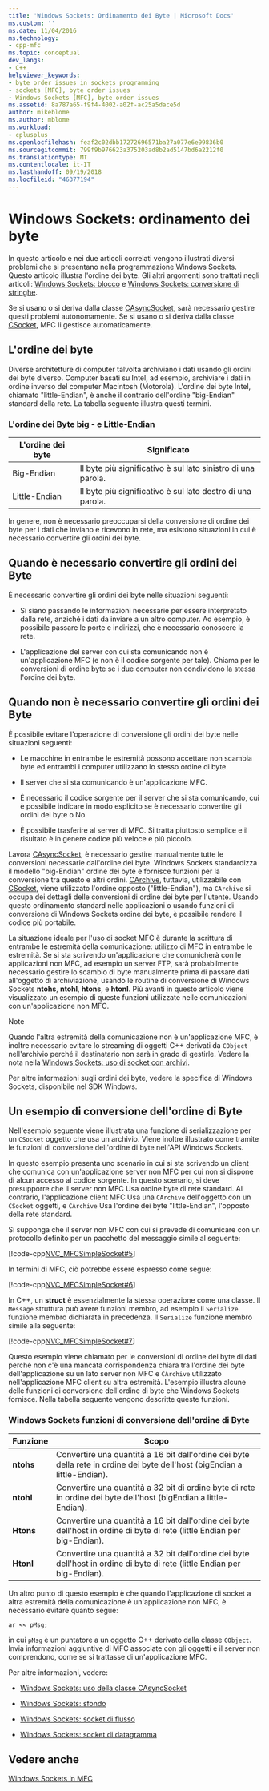 ```yaml
---
title: 'Windows Sockets: Ordinamento dei Byte | Microsoft Docs'
ms.custom: ''
ms.date: 11/04/2016
ms.technology:
- cpp-mfc
ms.topic: conceptual
dev_langs:
- C++
helpviewer_keywords:
- byte order issues in sockets programming
- sockets [MFC], byte order issues
- Windows Sockets [MFC], byte order issues
ms.assetid: 8a787a65-f9f4-4002-a02f-ac25a5dace5d
author: mikeblome
ms.author: mblome
ms.workload:
- cplusplus
ms.openlocfilehash: feaf2c02dbb17272696571ba27a077e6e99836b0
ms.sourcegitcommit: 799f9b976623a375203ad8b2ad5147bd6a2212f0
ms.translationtype: MT
ms.contentlocale: it-IT
ms.lasthandoff: 09/19/2018
ms.locfileid: "46377194"
---
```

# <a name="windows-sockets-byte-ordering"></a>Windows Sockets: ordinamento dei byte

In questo articolo e nei due articoli correlati vengono illustrati diversi problemi che si presentano nella programmazione Windows Sockets. Questo articolo illustra l'ordine dei byte. Gli altri argomenti sono trattati negli articoli: [Windows Sockets: blocco](../mfc/windows-sockets-blocking.md) e [Windows Sockets: conversione di stringhe](../mfc/windows-sockets-converting-strings.md).

Se si usano o si deriva dalla classe [CAsyncSocket](../mfc/reference/casyncsocket-class.md), sarà necessario gestire questi problemi autonomamente. Se si usano o si deriva dalla classe [CSocket](../mfc/reference/csocket-class.md), MFC li gestisce automaticamente.

## <a name="byte-ordering"></a>L'ordine dei byte

Diverse architetture di computer talvolta archiviano i dati usando gli ordini dei byte diverso. Computer basati su Intel, ad esempio, archiviare i dati in ordine inverso del computer Macintosh (Motorola). L'ordine dei byte Intel, chiamato "little-Endian", è anche il contrario dell'ordine "big-Endian" standard della rete. La tabella seguente illustra questi termini.

### <a name="big--and-little-endian-byte-ordering"></a>L'ordine dei Byte big - e Little-Endian

|L'ordine dei byte|Significato|
|-------------------|-------------|
|Big-Endian|Il byte più significativo è sul lato sinistro di una parola.|
|Little-Endian|Il byte più significativo è sul lato destro di una parola.|

In genere, non è necessario preoccuparsi della conversione di ordine dei byte per i dati che inviano e ricevono in rete, ma esistono situazioni in cui è necessario convertire gli ordini dei byte.

## <a name="when-you-must-convert-byte-orders"></a>Quando è necessario convertire gli ordini dei Byte

È necessario convertire gli ordini dei byte nelle situazioni seguenti:

- Si siano passando le informazioni necessarie per essere interpretato dalla rete, anziché i dati da inviare a un altro computer. Ad esempio, è possibile passare le porte e indirizzi, che è necessario conoscere la rete.

- L'applicazione del server con cui sta comunicando non è un'applicazione MFC (e non è il codice sorgente per tale). Chiama per le conversioni di ordine byte se i due computer non condividono la stessa l'ordine dei byte.

## <a name="when-you-do-not-have-to-convert-byte-orders"></a>Quando non è necessario convertire gli ordini dei Byte

È possibile evitare l'operazione di conversione gli ordini dei byte nelle situazioni seguenti:

- Le macchine in entrambe le estremità possono accettare non scambia byte ed entrambi i computer utilizzano lo stesso ordine di byte.

- Il server che si sta comunicando è un'applicazione MFC.

- È necessario il codice sorgente per il server che si sta comunicando, cui è possibile indicare in modo esplicito se è necessario convertire gli ordini dei byte o No.

- È possibile trasferire al server di MFC. Si tratta piuttosto semplice e il risultato è in genere codice più veloce e più piccolo.

Lavora [CAsyncSocket](../mfc/reference/casyncsocket-class.md), è necessario gestire manualmente tutte le conversioni necessarie dall'ordine dei byte. Windows Sockets standardizza il modello "big-Endian" ordine dei byte e fornisce funzioni per la conversione tra questo e altri ordini. [CArchive](../mfc/reference/carchive-class.md), tuttavia, utilizzabile con [CSocket](../mfc/reference/csocket-class.md), viene utilizzato l'ordine opposto ("little-Endian"), ma `CArchive` si occupa dei dettagli delle conversioni di ordine dei byte per l'utente. Usando questo ordinamento standard nelle applicazioni o usando funzioni di conversione di Windows Sockets ordine dei byte, è possibile rendere il codice più portabile.

La situazione ideale per l'uso di socket MFC è durante la scrittura di entrambe le estremità della comunicazione: utilizzo di MFC in entrambe le estremità. Se si sta scrivendo un'applicazione che comunicherà con le applicazioni non MFC, ad esempio un server FTP, sarà probabilmente necessario gestire lo scambio di byte manualmente prima di passare dati all'oggetto di archiviazione, usando le routine di conversione di Windows Sockets **ntohs**, **ntohl**, **htons**, e **htonl**. Più avanti in questo articolo viene visualizzato un esempio di queste funzioni utilizzate nelle comunicazioni con un'applicazione non MFC.

> [!NOTE]
>  Quando l'altra estremità della comunicazione non è un'applicazione MFC, è inoltre necessario evitare lo streaming di oggetti C++ derivati da `CObject` nell'archivio perché il destinatario non sarà in grado di gestirle. Vedere la nota nella [Windows Sockets: uso di socket con archivi](../mfc/windows-sockets-using-sockets-with-archives.md).

Per altre informazioni sugli ordini dei byte, vedere la specifica di Windows Sockets, disponibile nel SDK Windows.

## <a name="a-byte-order-conversion-example"></a>Un esempio di conversione dell'ordine di Byte

Nell'esempio seguente viene illustrata una funzione di serializzazione per un `CSocket` oggetto che usa un archivio. Viene inoltre illustrato come tramite le funzioni di conversione dell'ordine di byte nell'API Windows Sockets.

In questo esempio presenta uno scenario in cui si sta scrivendo un client che comunica con un'applicazione server non MFC per cui non si dispone di alcun accesso al codice sorgente. In questo scenario, si deve presupporre che il server non MFC Usa ordine byte di rete standard. Al contrario, l'applicazione client MFC Usa una `CArchive` dell'oggetto con un `CSocket` oggetti, e `CArchive` Usa l'ordine dei byte "little-Endian", l'opposto della rete standard.

Si supponga che il server non MFC con cui si prevede di comunicare con un protocollo definito per un pacchetto del messaggio simile al seguente:

[!code-cpp[NVC_MFCSimpleSocket#5](../mfc/codesnippet/cpp/windows-sockets-byte-ordering_1.cpp)]

In termini di MFC, ciò potrebbe essere espresso come segue:

[!code-cpp[NVC_MFCSimpleSocket#6](../mfc/codesnippet/cpp/windows-sockets-byte-ordering_2.cpp)]

In C++, un **struct** è essenzialmente la stessa operazione come una classe. Il `Message` struttura può avere funzioni membro, ad esempio il `Serialize` funzione membro dichiarata in precedenza. Il `Serialize` funzione membro simile alla seguente:

[!code-cpp[NVC_MFCSimpleSocket#7](../mfc/codesnippet/cpp/windows-sockets-byte-ordering_3.cpp)]

Questo esempio viene chiamato per le conversioni di ordine dei byte di dati perché non c'è una mancata corrispondenza chiara tra l'ordine dei byte dell'applicazione su un lato server non MFC e `CArchive` utilizzato nell'applicazione MFC client su altra estremità. L'esempio illustra alcune delle funzioni di conversione dell'ordine di byte che Windows Sockets fornisce. Nella tabella seguente vengono descritte queste funzioni.

### <a name="windows-sockets-byte-order-conversion-functions"></a>Windows Sockets funzioni di conversione dell'ordine di Byte

|Funzione|Scopo|
|--------------|-------------|
|**ntohs**|Convertire una quantità a 16 bit dall'ordine dei byte della rete in ordine dei byte dell'host (bigEndian a little-Endian).|
|**ntohl**|Convertire una quantità a 32 bit di ordine byte di rete in ordine dei byte dell'host (bigEndian a little-Endian).|
|**Htons**|Convertire una quantità a 16 bit dall'ordine dei byte dell'host in ordine di byte di rete (little Endian per big-Endian).|
|**Htonl**|Convertire una quantità a 32 bit dall'ordine dei byte dell'host in ordine di byte di rete (little Endian per big-Endian).|

Un altro punto di questo esempio è che quando l'applicazione di socket a altra estremità della comunicazione è un'applicazione non MFC, è necessario evitare quanto segue:

`ar << pMsg;`

in cui `pMsg` è un puntatore a un oggetto C++ derivato dalla classe `CObject`. Invia informazioni aggiuntive di MFC associate con gli oggetti e il server non comprendono, come se si trattasse di un'applicazione MFC.

Per altre informazioni, vedere:

- [Windows Sockets: uso della classe CAsyncSocket](../mfc/windows-sockets-using-class-casyncsocket.md)

- [Windows Sockets: sfondo](../mfc/windows-sockets-background.md)

- [Windows Sockets: socket di flusso](../mfc/windows-sockets-stream-sockets.md)

- [Windows Sockets: socket di datagramma](../mfc/windows-sockets-datagram-sockets.md)

## <a name="see-also"></a>Vedere anche

[Windows Sockets in MFC](../mfc/windows-sockets-in-mfc.md)

